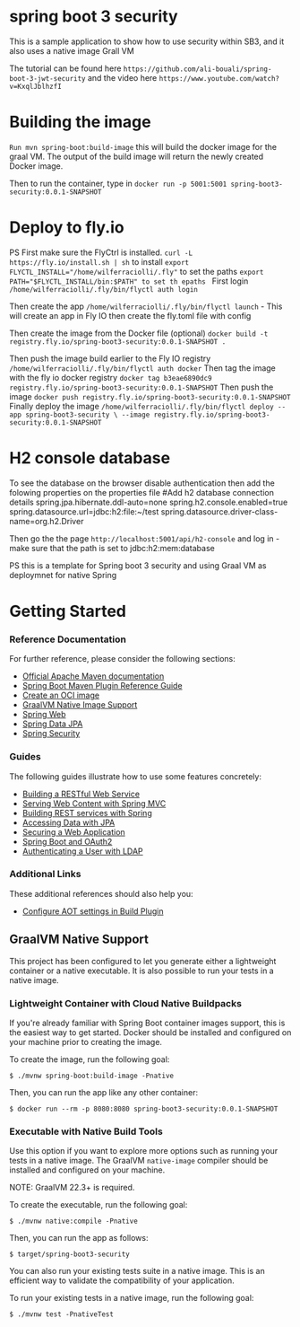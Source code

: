 # spring boot 3 security
This is a sample application to show how to use security within SB3, and it also uses a native image Grall VM


The tutorial can be found here `https://github.com/ali-bouali/spring-boot-3-jwt-security` and the video here 
`https://www.youtube.com/watch?v=KxqlJblhzfI`

# Building the image
`Run mvn spring-boot:build-image` this will build the docker image for the graal VM.
The output of the build image will return the newly created Docker image.

Then to run the container, type in 
    `docker run -p 5001:5001 spring-boot3-security:0.0.1-SNAPSHOT`


# Deploy to fly.io
PS First make sure the FlyCtrl is installed. 
`curl -L https://fly.io/install.sh | sh` to install 
`export FLYCTL_INSTALL="/home/wilferraciolli/.fly"` to set the paths
`export PATH="$FLYCTL_INSTALL/bin:$PATH" to set th epaths
`
First login `/home/wilferraciolli/.fly/bin/flyctl auth login`

Then create the app `/home/wilferraciolli/.fly/bin/flyctl launch` - This will create an app in Fly IO then create the fly.toml file with config

Then create the image from the Docker file (optional)
`docker build -t registry.fly.io/spring-boot3-security:0.0.1-SNAPSHOT .`

Then push the image build earlier to the Fly IO registry
`/home/wilferraciolli/.fly/bin/flyctl auth docker`
Then tag the image with the fly io docker registry
`docker tag b3eae6890dc9 registry.fly.io/spring-boot3-security:0.0.1-SNAPSHOT`
Then push the image
`docker push registry.fly.io/spring-boot3-security:0.0.1-SNAPSHOT`
Finally deploy the image
`/home/wilferraciolli/.fly/bin/flyctl deploy --app spring-boot3-security \
--image registry.fly.io/spring-boot3-security:0.0.1-SNAPSHOT`









# H2 console database
To see the database on the browser
disable authentication
then add the folowing properties on the properties file
#Add h2 database connection details
spring.jpa.hibernate.ddl-auto=none
spring.h2.console.enabled=true
spring.datasource.url=jdbc:h2:file:~/test
spring.datasource.driver-class-name=org.h2.Driver

Then go the the page `http://localhost:5001/api/h2-console` and log in - make sure that the path is set to jdbc:h2:mem:database



PS this is a template for Spring boot 3 security and using Graal VM as deploymnet for native Spring






# Getting Started

### Reference Documentation
For further reference, please consider the following sections:

* [Official Apache Maven documentation](https://maven.apache.org/guides/index.html)
* [Spring Boot Maven Plugin Reference Guide](https://docs.spring.io/spring-boot/docs/3.0.5/maven-plugin/reference/html/)
* [Create an OCI image](https://docs.spring.io/spring-boot/docs/3.0.5/maven-plugin/reference/html/#build-image)
* [GraalVM Native Image Support](https://docs.spring.io/spring-boot/docs/3.0.5/reference/html/native-image.html#native-image)
* [Spring Web](https://docs.spring.io/spring-boot/docs/3.0.5/reference/htmlsingle/#web)
* [Spring Data JPA](https://docs.spring.io/spring-boot/docs/3.0.5/reference/htmlsingle/#data.sql.jpa-and-spring-data)
* [Spring Security](https://docs.spring.io/spring-boot/docs/3.0.5/reference/htmlsingle/#web.security)

### Guides
The following guides illustrate how to use some features concretely:

* [Building a RESTful Web Service](https://spring.io/guides/gs/rest-service/)
* [Serving Web Content with Spring MVC](https://spring.io/guides/gs/serving-web-content/)
* [Building REST services with Spring](https://spring.io/guides/tutorials/rest/)
* [Accessing Data with JPA](https://spring.io/guides/gs/accessing-data-jpa/)
* [Securing a Web Application](https://spring.io/guides/gs/securing-web/)
* [Spring Boot and OAuth2](https://spring.io/guides/tutorials/spring-boot-oauth2/)
* [Authenticating a User with LDAP](https://spring.io/guides/gs/authenticating-ldap/)

### Additional Links
These additional references should also help you:

* [Configure AOT settings in Build Plugin](https://docs.spring.io/spring-boot/docs/3.0.5/maven-plugin/reference/htmlsingle/#aot)

## GraalVM Native Support

This project has been configured to let you generate either a lightweight container or a native executable.
It is also possible to run your tests in a native image.

### Lightweight Container with Cloud Native Buildpacks
If you're already familiar with Spring Boot container images support, this is the easiest way to get started.
Docker should be installed and configured on your machine prior to creating the image.

To create the image, run the following goal:

```
$ ./mvnw spring-boot:build-image -Pnative
```

Then, you can run the app like any other container:

```
$ docker run --rm -p 8080:8080 spring-boot3-security:0.0.1-SNAPSHOT
```

### Executable with Native Build Tools
Use this option if you want to explore more options such as running your tests in a native image.
The GraalVM `native-image` compiler should be installed and configured on your machine.

NOTE: GraalVM 22.3+ is required.

To create the executable, run the following goal:

```
$ ./mvnw native:compile -Pnative
```

Then, you can run the app as follows:
```
$ target/spring-boot3-security
```

You can also run your existing tests suite in a native image.
This is an efficient way to validate the compatibility of your application.

To run your existing tests in a native image, run the following goal:

```
$ ./mvnw test -PnativeTest
```

